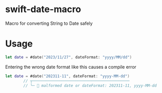 # swift-date-macro
Macro for converting String to Date safely

# Usage
```Swift
let date = #date("2023/11/27", dateFormat: "yyyy/MM/dd")
```
Entering the wrong date format like this causes a compile error
```Swift
let date = #date("202311-11", dateFormat: "yyyy-MM-dd")
        // ┬───────────────────────────────────────────
        // ╰─ 🛑 malformed date or dateFormat: 202311-11, yyyy-MM-dd
```
